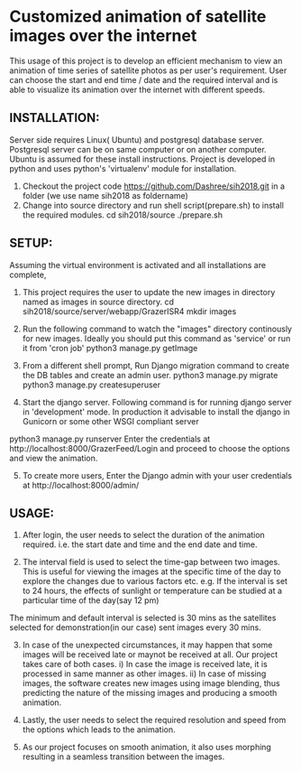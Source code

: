 Customized animation of satellite images over the internet
===========================================================

This usage of this project is to develop an efficient mechanism to view an animation of time series of satellite photos as per user's requirement. User can choose the start and end time / date and the required interval and is able to visualize its animation over the internet with different speeds.

INSTALLATION:
-------------------

Server side requires Linux( Ubuntu) and postgresql database server. Postgresql server can be on same computer or on another computer. Ubuntu is assumed for these install instructions.
Project is developed in python and uses python's 'virtualenv' module for installation.

1. Checkout the project code https://github.com/Dashree/sih2018.git in a folder (we use name sih2018 as foldername)
2. Change into source directory and run shell script(prepare.sh) to install the required modules.
cd sih2018/source
./prepare.sh

SETUP:
------
 
Assuming the virtual environment is activated and all installations are complete,

1. This project requires the user to update the new images in directory named as images in source directory.
cd sih2018/source/server/webapp/GrazerISR4
mkdir images
	
2. Run the following command to watch the "images" directory continously for new images. Ideally you should put this command as 'service' or run it from 'cron job'
python3 manage.py getImage

3. From a different shell prompt, Run Django migration command to create the DB tables and create an admin user.
python3 manage.py migrate
python3 manage.py createsuperuser
	
4. Start the django server. Following command is for running django server in 'development' mode. In production it advisable to install the django in Gunicorn or some other WSGI compliant server

python3 manage.py runserver
   Enter the credentials at http://localhost:8000/GrazerFeed/Login and proceed to choose the options and view the animation.

5. To create more users,
	Enter the Django admin with your user credentials at http://localhost:8000/admin/
	
USAGE:
------ 

1. After login, the user needs to select the duration of the animation required.
i.e. the start date and time and the end date and time. 

2. The interval field is used to select the time-gap between two images. This is useful for viewing the images at the specific time of the day to explore the changes due to various factors etc.
e.g. If the interval is set to 24 hours, the effects of sunlight or temperature can be studied at a particular time of the day(say 12 pm)

The minimum and default interval is selected is 30 mins as the satellites selected for demonstration(in our case) sent images every 30 mins.

3. In case of the unexpected circumstances, it may happen that some images will be received late or maynot be received at all. Our project takes care of both cases.
i) In case the image is received late, it is processed in same manner as other images.
ii) In case of missing images, the software creates new images using image blending, thus predicting the nature of the missing images and producing a smooth animation.

4. Lastly, the user needs to select the required resolution and speed from the options which leads to the animation.

5. As our project focuses on smooth animation, it also uses morphing resulting in a seamless transition between the images.
